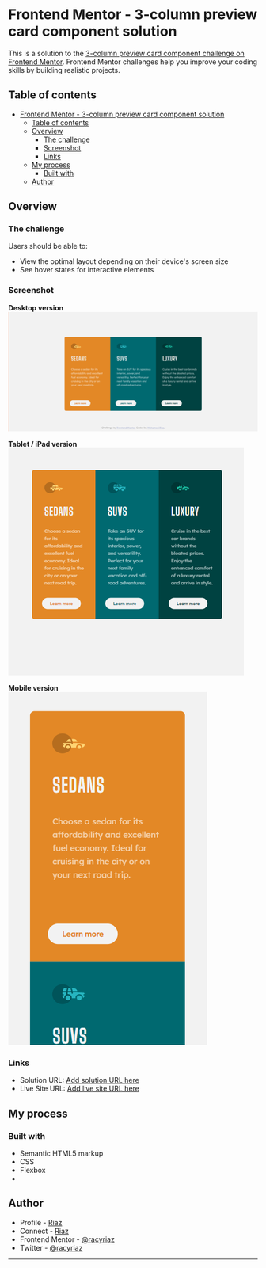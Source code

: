 # Frontend Mentor - 3-column preview card component solution

This is a solution to the [3-column preview card component challenge on Frontend Mentor](https://www.frontendmentor.io/challenges/3column-preview-card-component-pH92eAR2-). Frontend Mentor challenges help you improve your coding skills by building realistic projects. 

## Table of contents

- [Frontend Mentor - 3-column preview card component solution](#frontend-mentor---3-column-preview-card-component-solution)
  - [Table of contents](#table-of-contents)
  - [Overview](#overview)
    - [The challenge](#the-challenge)
    - [Screenshot](#screenshot)
    - [Links](#links)
  - [My process](#my-process)
    - [Built with](#built-with)
  - [Author](#author)


## Overview

### The challenge

Users should be able to:

- View the optimal layout depending on their device's screen size
- See hover states for interactive elements

### Screenshot

**Desktop version** 
<br>
![Desktop version](./screenshots/desktop.png)<br>

**Tablet / iPad version** 
<br>
![iPad version](./screenshots/ipad.png)<br>

**Mobile version** 
<br>
![Mobible version](./screenshots/mobile.png)<br>

### Links

- Solution URL: [Add solution URL here](https://github.com/racyriaz/3-column-cards-frontend-mentor)
- Live Site URL: [Add live site URL here](https://your-live-site-url.com)

## My process

### Built with

- Semantic HTML5 markup
- CSS 
- Flexbox
- 
## Author
- Profile - [Riaz](https://github.com/racyriaz/)
- Connect - [Riaz](https://www.linkedin.com/in/mohamed-riaz/)
- Frontend Mentor - [@racyriaz](https://www.frontendmentor.io/profile/racyriaz)
- Twitter - [@racyriaz](https://www.twitter.com/racyriaz)

---
